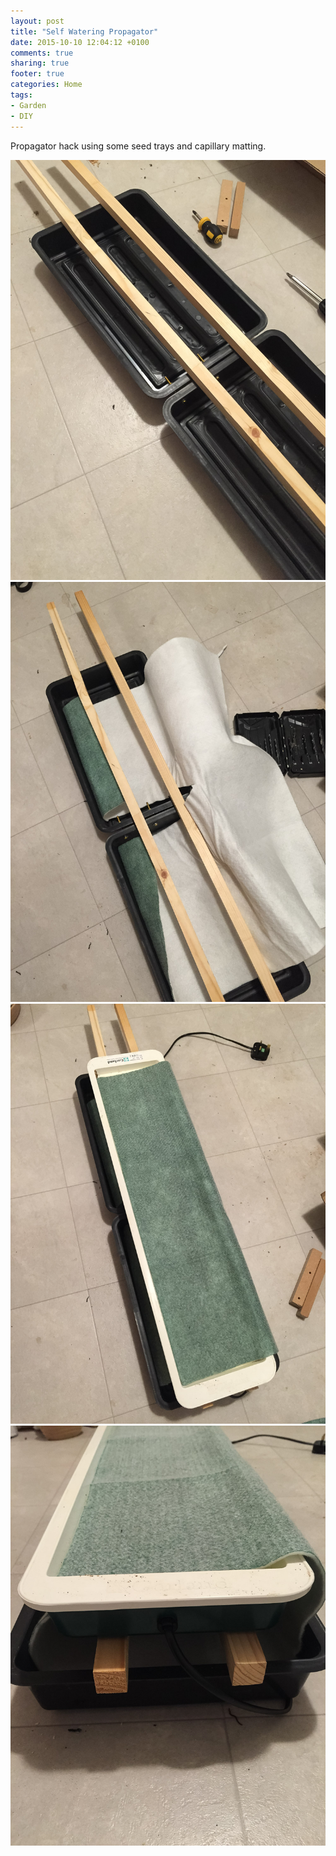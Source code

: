 ```yaml
---
layout: post
title: "Self Watering Propagator"
date: 2015-10-10 12:04:12 +0100
comments: true
sharing: true
footer: true
categories: Home
tags:
- Garden
- DIY
---
```


Propagator hack using some seed trays and capillary matting.

![](/images/Gardening/Propogator/morganp-20150328--IMG_0176.jpg)
![](/images/Gardening/Propogator/morganp-20150328--IMG_0178.jpg)
![](/images/Gardening/Propogator/morganp-20150328--IMG_0179.jpg)
![](/images/Gardening/Propogator/morganp-20150328--IMG_0180.jpg)
